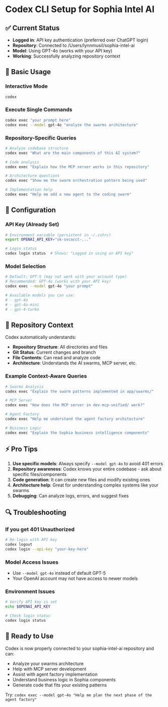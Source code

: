 # Codex CLI Setup for Sophia Intel AI

## ✅ Current Status

- **Logged in**: API key authentication (preferred over ChatGPT login)
- **Repository**: Connected to /Users/lynnmusil/sophia-intel-ai
- **Model**: Using GPT-4o (works with your API key)
- **Working**: Successfully analyzing repository context

## 🚀 Basic Usage

### Interactive Mode

```bash
codex
```

### Execute Single Commands

```bash
codex exec "your prompt here"
codex exec --model gpt-4o "analyze the swarms architecture"
```

### Repository-Specific Queries

```bash
# Analyze codebase structure
codex exec "What are the main components of this AI system?"

# Code analysis
codex exec "Explain how the MCP server works in this repository"

# Architecture questions
codex exec "Show me the swarm orchestration pattern being used"

# Implementation help
codex exec "Help me add a new agent to the coding swarm"
```

## 🔧 Configuration

### API Key (Already Set)

```bash
# Environment variable (persistent in ~/.zshrc)
export OPENAI_API_KEY="sk-svcacct-..."

# Login status
codex login status  # Shows: "Logged in using an API key"
```

### Model Selection

```bash
# Default: GPT-5 (may not work with your account type)
# Recommended: GPT-4o (works with your API key)
codex exec --model gpt-4o "your prompt"

# Available models you can use:
# - gpt-4o
# - gpt-4o-mini
# - gpt-4-turbo
```

## 📁 Repository Context

Codex automatically understands:

- **Repository Structure**: All directories and files
- **Git Status**: Current changes and branch
- **File Contents**: Can read and analyze code
- **Architecture**: Understands the AI swarms, MCP server, etc.

### Example Context-Aware Queries

```bash
# Swarms Analysis
codex exec "Explain the swarm patterns implemented in app/swarms/"

# MCP Server
codex exec "How does the MCP server in dev-mcp-unified/ work?"

# Agent Factory
codex exec "Help me understand the agent factory architecture"

# Business Logic
codex exec "Explain the Sophia business intelligence components"
```

## ⚡ Pro Tips

1. **Use specific models**: Always specify `--model gpt-4o` to avoid 401 errors
2. **Repository awareness**: Codex knows your entire codebase - ask about specific files/components
3. **Code generation**: It can create new files and modify existing ones
4. **Architecture help**: Great for understanding complex systems like your swarms
5. **Debugging**: Can analyze logs, errors, and suggest fixes

## 🔍 Troubleshooting

### If you get 401 Unauthorized

```bash
# Re-login with API key
codex logout
codex login --api-key "your-key-here"
```

### Model Access Issues

- Use `--model gpt-4o` instead of default GPT-5
- Your OpenAI account may not have access to newer models

### Environment Issues

```bash
# Verify API key is set
echo $OPENAI_API_KEY

# Check login status
codex login status
```

## 🎯 Ready to Use

Codex is now properly connected to your sophia-intel-ai repository and can:

- Analyze your swarms architecture
- Help with MCP server development
- Assist with agent factory implementation
- Understand business logic in Sophia components
- Generate code that fits your existing patterns

Try: `codex exec --model gpt-4o "Help me plan the next phase of the agent factory"`
